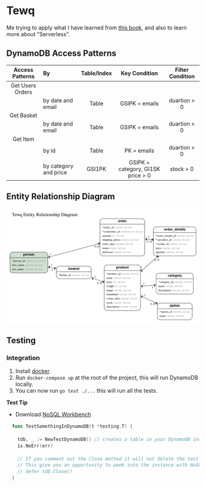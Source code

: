 # Tewq

Me trying to apply what I have learned from [this book](https://www.dynamodbbook.com/), and also to learn more about "Serverless".

## DynamoDB Access Patterns

|  Access Patterns                                | By                     | Table/Index  | Key Condition                         | Filter Condition                                          |
| :---------------------------------------------: | :---------------       | :----------: | :-----------------------------------: | :-------------------------------------------------------: |
|  Get Users Orders                               |                        |              |                                       |                                                           |
|                                                 | by date and email      | Table        | GSIPK = emails                        | duartion > 0                                              |
|  Get Basket                                     |                        |              |                                       |                                                           |
|                                                 | by date and email      | Table        | GSIPK = emails                        | duartion > 0                                              |
|  Get Item                                       |                        |              |                                       |                                                           |
|                                                 | by id                  | Table        | PK = emails                           | duartion > 0                                              |
|                                                 | by category and price  | GSI1PK       | GSIPK = category, GI1SK price > 0     | stock > 0                                                 |


## Entity Relationship Diagram

![ERD](./erd.png)


## Testing

### Integration

1. Install [docker](https://www.docker.com/get-started).
2. Run `docker-compose up` at the root of the project, this will run DynamoDB locally.
3. You can now run `go test ./...` this will run all the tests.

**Test Tip**

* Download [NoSQL Workbench](https://docs.aws.amazon.com/amazondynamodb/latest/developerguide/workbench.html)

```go
  func TestSomethingInDynamoDB(t *testing.T) {

    tdb, _ := NewTestDynamoDB() // creates a table in your DynamoDB instance.
    is.NoErr(err)

    // If you comment out the Close method it will not delete the test database that got created.
    // This give you an opportunity to peek into the instance with NoSQL Workbench.
    // defer tdb.Close()
  }
```
